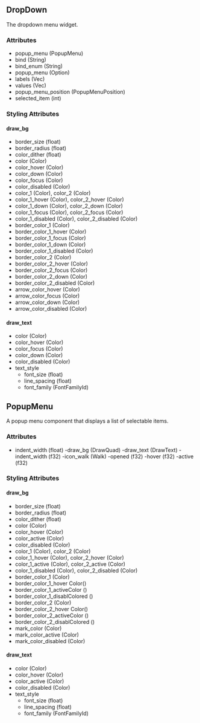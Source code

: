 ## DropDown
The dropdown menu widget.

### Attributes
- popup_menu (PopupMenu)
- bind (String)
- bind_enum (String)
- popup_menu (Option<LivePtr>)
- labels (Vec<String>)
- values (Vec<LiveValue>)
- popup_menu_position (PopupMenuPosition)
- selected_item (int)

### Styling Attributes
#### draw_bg
- border_size (float)
- border_radius (float)
- color_dither (float)
- color (Color)
- color_hover (Color)
- color_down (Color)
- color_focus (Color)
- color_disabled (Color)
- color_1 (Color), color_2 (Color)
- color_1_hover (Color), color_2_hover (Color)
- color_1_down (Color), color_2_down (Color)
- color_1_focus (Color), color_2_focus (Color)
- color_1_disabled (Color), color_2_disabled (Color)
- border_color_1 (Color)
- border_color_1_hover (Color)
- border_color_1_focus (Color)
- border_color_1_down (Color)
- border_color_1_disabled (Color)
- border_color_2 (Color)
- border_color_2_hover (Color)
- border_color_2_focus (Color)
- border_color_2_down (Color)
- border_color_2_disabled (Color)
- arrow_color_hover (Color)
- arrow_color_focus (Color)
- arrow_color_down (Color)
- arrow_color_disabled (Color)

#### draw_text
- color (Color)
- color_hover (Color)
- color_focus (Color)
- color_down (Color)
- color_disabled (Color)
- text_style
    - font_size (float)
    - line_spacing (float)
    - font_family (FontFamilyId)

## PopupMenu
A popup menu component that displays a list of selectable items.

### Attributes
- indent_width (float)
-draw_bg (DrawQuad)
-draw_text (DrawText)
-indent_width (f32)
-icon_walk (Walk)
-opened (f32)
-hover (f32)
-active (f32)

### Styling Attributes
#### draw_bg
- border_size (float)
- border_radius (float)
- color_dither (float)
- color (Color)
- color_hover (Color)
- color_active (Color)
- color_disabled (Color)
- color_1 (Color), color_2 (Color)
- color_1_hover (Color), color_2_hover (Color)
- color_1_active (Color), color_2_active (Color)
- color_1_disabled (Color), color_2_disabled (Color)
- border_color_1 (Color)
- border_color_1_hover Color()
- border_color_1_activeColor ()
- border_color_1_disablColored ()
- border_color_2 (Color)
- border_color_2_hover Color()
- border_color_2_activeColor ()
- border_color_2_disablColored ()
- mark_color (Color)
- mark_color_active (Color)
- mark_color_disabled (Color)

#### draw_text
- color (Color)
- color_hover (Color)
- color_active (Color)
- color_disabled (Color)
- text_style
    - font_size (float)
    - line_spacing (float)
    - font_family (FontFamilyId)